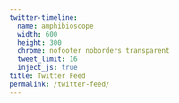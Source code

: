 ```yaml
---
twitter-timeline:
  name: amphibioscope
  width: 600
  height: 300
  chrome: nofooter noborders transparent
  tweet_limit: 16
  inject_js: true
title: Twitter Feed
permalink: /twitter-feed/
---
```



